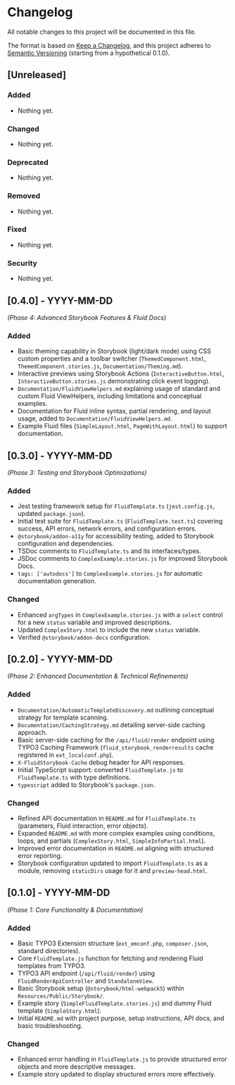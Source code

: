 # Changelog

All notable changes to this project will be documented in this file.

The format is based on [Keep a Changelog](https://keepachangelog.com/en/1.0.0/),
and this project adheres to [Semantic Versioning](https://semver.org/spec/v2.0.0.html) (starting from a hypothetical 0.1.0).

## [Unreleased]

### Added
- Nothing yet.

### Changed
- Nothing yet.

### Deprecated
- Nothing yet.

### Removed
- Nothing yet.

### Fixed
- Nothing yet.

### Security
- Nothing yet.

## [0.4.0] - YYYY-MM-DD
*(Phase 4: Advanced Storybook Features & Fluid Docs)*

### Added
- Basic theming capability in Storybook (light/dark mode) using CSS custom properties and a toolbar switcher (`ThemedComponent.html`, `ThemedComponent.stories.js`, `Documentation/Theming.md`).
- Interactive previews using Storybook Actions (`InteractiveButton.html`, `InteractiveButton.stories.js` demonstrating click event logging).
- `Documentation/FluidViewHelpers.md` explaining usage of standard and custom Fluid ViewHelpers, including limitations and conceptual examples.
- Documentation for Fluid inline syntax, partial rendering, and layout usage, added to `Documentation/FluidViewHelpers.md`.
- Example Fluid files (`SimpleLayout.html`, `PageWithLayout.html`) to support documentation.

## [0.3.0] - YYYY-MM-DD
*(Phase 3: Testing and Storybook Optimizations)*

### Added
- Jest testing framework setup for `FluidTemplate.ts` (`jest.config.js`, updated `package.json`).
- Initial test suite for `FluidTemplate.ts` (`FluidTemplate.test.ts`) covering success, API errors, network errors, and configuration errors.
- `@storybook/addon-a11y` for accessibility testing, added to Storybook configuration and dependencies.
- TSDoc comments to `FluidTemplate.ts` and its interfaces/types.
- JSDoc comments to `ComplexExample.stories.js` for improved Storybook Docs.
- `tags: ['autodocs']` to `ComplexExample.stories.js` for automatic documentation generation.

### Changed
- Enhanced `argTypes` in `ComplexExample.stories.js` with a `select` control for a new `status` variable and improved descriptions.
- Updated `ComplexStory.html` to include the new `status` variable.
- Verified `@storybook/addon-docs` configuration.

## [0.2.0] - YYYY-MM-DD
*(Phase 2: Enhanced Documentation & Technical Refinements)*

### Added
- `Documentation/AutomaticTemplateDiscovery.md` outlining conceptual strategy for template scanning.
- `Documentation/CachingStrategy.md` detailing server-side caching approach.
- Basic server-side caching for the `/api/fluid/render` endpoint using TYPO3 Caching Framework (`fluid_storybook_renderresults` cache registered in `ext_localconf.php`).
- `X-FluidStorybook-Cache` debug header for API responses.
- Initial TypeScript support: converted `FluidTemplate.js` to `FluidTemplate.ts` with type definitions.
- `typescript` added to Storybook's `package.json`.

### Changed
- Refined API documentation in `README.md` for `FluidTemplate.ts` (parameters, Fluid interaction, error objects).
- Expanded `README.md` with more complex examples using conditions, loops, and partials (`ComplexStory.html`, `SimpleInfoPartial.html`).
- Improved error documentation in `README.md` aligning with structured error reporting.
- Storybook configuration updated to import `FluidTemplate.ts` as a module, removing `staticDirs` usage for it and `preview-head.html`.

## [0.1.0] - YYYY-MM-DD
*(Phase 1: Core Functionality & Documentation)*

### Added
- Basic TYPO3 Extension structure (`ext_emconf.php`, `composer.json`, standard directories).
- Core `FluidTemplate.js` function for fetching and rendering Fluid templates from TYPO3.
- TYPO3 API endpoint (`/api/fluid/render`) using `FluidRenderApiController` and `StandaloneView`.
- Basic Storybook setup (`@storybook/html-webpack5`) within `Resources/Public/Storybook/`.
- Example story (`SimpleFluidTemplate.stories.js`) and dummy Fluid template (`SimpleStory.html`).
- Initial `README.md` with project purpose, setup instructions, API docs, and basic troubleshooting.

### Changed
- Enhanced error handling in `FluidTemplate.js` to provide structured error objects and more descriptive messages.
- Example story updated to display structured errors more effectively.
